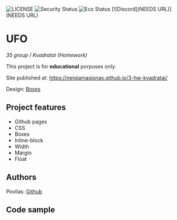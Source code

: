 ![LICENSE](https://img.shields.io/badge/license-MIT-blue.svg?style=flat-square)
![Security Status](https://img.shields.io/security-headers?label=Security&url=https%3A%2F%2Fgithub.com&style=flat-square)
![Eco Status](https://img.shields.io/badge/ECO-Friendly-green.svg)
[![Discord](NEEDS URL)](NEEDS URL)

# UFO

_35 group / Kvadratai (Homework)_

This project is for **educational** porpuses only.

Site published at: https://neigiamasjonas.github.io/3-hw-kvadratai/

Design: [Boxes](https://cdn.discordapp.com/attachments/950296439051911178/951432465568899082/unknown.png)

## Project features

-   Github pages
-   CSS
-   Boxes
-   Inline-block
-   Width
-   Margin
-   Float

## Authors

Povilas: [Github](https://github.com/neigiamasJonas)

## Code sample

```html

